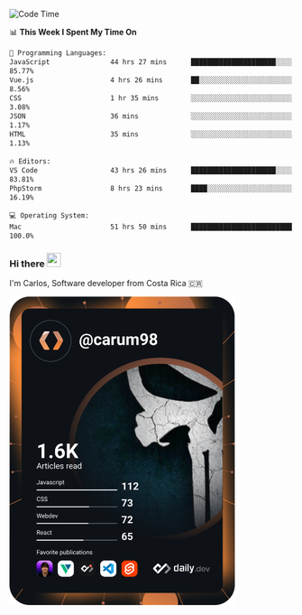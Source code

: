 
<!--START_SECTION:waka-->
![Code Time](http://img.shields.io/badge/Code%20Time-9%2C278%20hrs%2055%20mins-blue)

📊 **This Week I Spent My Time On** 

```text
💬 Programming Languages: 
JavaScript               44 hrs 27 mins      █████████████████████░░░░   85.77% 
Vue.js                   4 hrs 26 mins       ██░░░░░░░░░░░░░░░░░░░░░░░   8.56% 
CSS                      1 hr 35 mins        ░░░░░░░░░░░░░░░░░░░░░░░░░   3.08% 
JSON                     36 mins             ░░░░░░░░░░░░░░░░░░░░░░░░░   1.17% 
HTML                     35 mins             ░░░░░░░░░░░░░░░░░░░░░░░░░   1.13%

🔥 Editors: 
VS Code                  43 hrs 26 mins      █████████████████████░░░░   83.81% 
PhpStorm                 8 hrs 23 mins       ████░░░░░░░░░░░░░░░░░░░░░   16.19%

💻 Operating System: 
Mac                      51 hrs 50 mins      █████████████████████████   100.0%

```


<!--END_SECTION:waka-->

### Hi there <img src="https://media.giphy.com/media/hvRJCLFzcasrR4ia7z/giphy.gif" width="25px" height="25px">

I'm Carlos, Software developer from Costa Rica 🇨🇷

<a href="https://app.daily.dev/carum98"><img src="https://github.com/carum98/carum98/blob/main/devcard.svg" width="400" alt="Carlos Umaña Acevedo's Dev Card"/></a>
